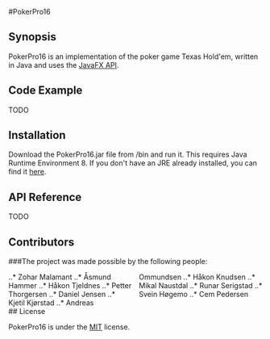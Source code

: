 #PokerPro16

## Synopsis

PokerPro16 is an implementation of the poker game Texas Hold'em, written in Java and uses the [JavaFX API](http://docs.oracle.com/javase/8/javafx/api/toc.htm).

## Code Example

TODO

## Installation

Download the PokerPro16.jar file from /bin and run it. This requires Java Runtime Environment 8. If you don't have an JRE already installed, you can find it [here](http://www.oracle.com/technetwork/java/javase/downloads/jre8-downloads-2133155.html).

## API Reference

TODO

## Contributors
<style>
  .col2 {
    columns: 2 200px;         /* number of columns and width in pixels*/
    -webkit-columns: 2 200px; /* chrome, safari */
    -moz-columns: 2 200px;    /* firefox */
  }
  </style>
###The project was made possible by the following people:
<div class="col2">
..* Zohar Malamant
..* Åsmund Hammer
..* Håkon Tjeldnes
..* Petter Thorgersen
..* Daniel Jensen
..* Kjetil Kjørstad
..* Andreas Ommundsen
..* Håkon Knudsen
..* Mikal Naustdal
..* Runar Serigstad
..* Svein Høgemo
..* Cem Pedersen
</div>
## License

PokerPro16 is under the [MIT](https://opensource.org/licenses/MIT) license.